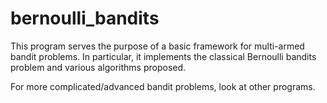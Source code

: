 # bernoulli_bandits

This program serves the purpose of a basic framework for multi-armed bandit problems. 
In particular, it implements the classical Bernoulli bandits problem and various algorithms
proposed. 

For more complicated/advanced bandit problems, look at other programs. 
